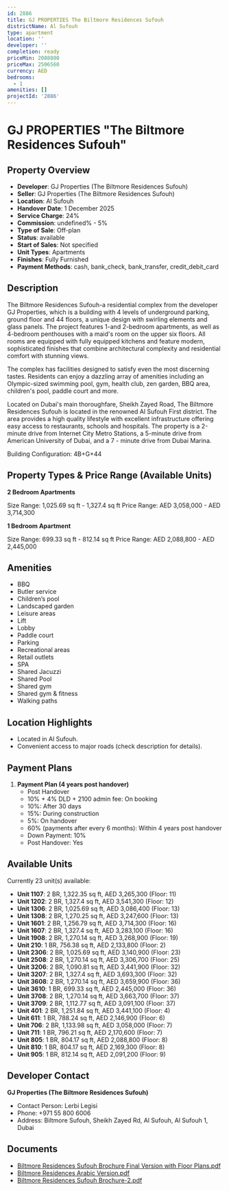 ```yaml
---
id: 2886
title: GJ PROPERTIES The Biltmore Residences Sufouh
districtName: Al Sufouh
type: apartment
location: ''
developer: ''
completion: ready
priceMin: 2088800
priceMax: 2506560
currency: AED
bedrooms:
  - 1
amenities: []
projectId: '2886'
---
```


# GJ PROPERTIES "The Biltmore Residences Sufouh"

## Property Overview
- **Developer**: GJ Properties (The Biltmore Residences Sufouh)
- **Seller**: GJ Properties (The Biltmore Residences Sufouh)
- **Location**: Al Sufouh
- **Handover Date**: 1 December 2025
- **Service Charge**: 24%
- **Commission**: undefined% - 5%
- **Type of Sale**: Off-plan
- **Status**: available
- **Start of Sales**: Not specified
- **Unit Types**: Apartments
- **Finishes**: Fully Furnished
- **Payment Methods**: cash, bank_check, bank_transfer, credit_debit_card

## Description
The Biltmore Residences Sufouh-a residential complex from the developer GJ Properties, which is a building with 4 levels of underground parking, ground floor and 44 floors, a unique design with swirling elements and glass panels. The project features 1-and 2-bedroom apartments, as well as 4-bedroom penthouses with a maid's room on the upper six floors. All rooms are equipped with fully equipped kitchens and feature modern, sophisticated finishes that combine architectural complexity and residential comfort with stunning views.

The complex has facilities designed to satisfy even the most discerning tastes. Residents can enjoy a dazzling array of amenities including an Olympic-sized swimming pool, gym, health club, zen garden, BBQ area, children's pool, paddle court and more.

Located on Dubai's main thoroughfare, Sheikh Zayed Road, The Biltmore Residences Sufouh is located in the renowned Al Sufouh First district. The area provides a high quality lifestyle with excellent infrastructure offering easy access to restaurants, schools and hospitals. The property is a 2-minute drive from Internet City Metro Stations, a 5-minute drive from American University of Dubai, and a 7 - minute drive from Dubai Marina.

Building Configuration: 4B+G+44

## Property Types & Price Range (Available Units)
**2 Bedroom Apartments**

Size Range: 1,025.69 sq ft - 1,327.4 sq ft
Price Range: AED 3,058,000 - AED 3,714,300

**1 Bedroom Apartment**

Size Range: 699.33 sq ft - 812.14 sq ft
Price Range: AED 2,088,800 - AED 2,445,000

## Amenities
- BBQ
- Butler service
- Children’s pool
- Landscaped garden
- Leisure areas
- Lift
- Lobby
- Paddle court
- Parking
- Recreational areas
- Retail outlets
- SPA
- Shared Jacuzzi
- Shared Pool
- Shared gym
- Shared gym & fitness
- Walking paths

## Location Highlights
- Located in Al Sufouh.
- Convenient access to major roads (check description for details).

## Payment Plans
1. **Payment Plan (4 years post handover)**
   - Post Handover
   - 10% + 4% DLD + 2100 admin fee: On booking
   - 10%: After 30 days
   - 15%: During construction
   - 5%: On handover
   - 60% (payments after every 6 months): Within 4 years post handover
   - Down Payment: 10%
   - Post Handover: Yes

## Available Units
Currently 23 unit(s) available:
- **Unit 1107**: 2 BR, 1,322.35 sq ft, AED 3,265,300 (Floor: 11)
- **Unit 1202**: 2 BR, 1,327.4 sq ft, AED 3,541,300 (Floor: 12)
- **Unit 1306**: 2 BR, 1,025.69 sq ft, AED 3,086,400 (Floor: 13)
- **Unit 1308**: 2 BR, 1,270.25 sq ft, AED 3,247,600 (Floor: 13)
- **Unit 1601**: 2 BR, 1,256.79 sq ft, AED 3,714,300 (Floor: 16)
- **Unit 1607**: 2 BR, 1,327.4 sq ft, AED 3,283,100 (Floor: 16)
- **Unit 1908**: 2 BR, 1,270.14 sq ft, AED 3,268,900 (Floor: 19)
- **Unit 210**: 1 BR, 756.38 sq ft, AED 2,133,800 (Floor: 2)
- **Unit 2306**: 2 BR, 1,025.69 sq ft, AED 3,140,900 (Floor: 23)
- **Unit 2508**: 2 BR, 1,270.14 sq ft, AED 3,306,700 (Floor: 25)
- **Unit 3206**: 2 BR, 1,090.81 sq ft, AED 3,441,900 (Floor: 32)
- **Unit 3207**: 2 BR, 1,327.4 sq ft, AED 3,693,300 (Floor: 32)
- **Unit 3608**: 2 BR, 1,270.14 sq ft, AED 3,659,900 (Floor: 36)
- **Unit 3610**: 1 BR, 699.33 sq ft, AED 2,445,000 (Floor: 36)
- **Unit 3708**: 2 BR, 1,270.14 sq ft, AED 3,663,700 (Floor: 37)
- **Unit 3709**: 2 BR, 1,112.77 sq ft, AED 3,091,100 (Floor: 37)
- **Unit 401**: 2 BR, 1,251.84 sq ft, AED 3,441,100 (Floor: 4)
- **Unit 611**: 1 BR, 788.24 sq ft, AED 2,146,900 (Floor: 6)
- **Unit 706**: 2 BR, 1,133.98 sq ft, AED 3,058,000 (Floor: 7)
- **Unit 711**: 1 BR, 796.21 sq ft, AED 2,170,600 (Floor: 7)
- **Unit 805**: 1 BR, 804.17 sq ft, AED 2,088,800 (Floor: 8)
- **Unit 810**: 1 BR, 804.17 sq ft, AED 2,169,300 (Floor: 8)
- **Unit 905**: 1 BR, 812.14 sq ft, AED 2,091,200 (Floor: 9)

## Developer Contact
**GJ Properties (The Biltmore Residences Sufouh)**
- Contact Person: Lerbi Legisi
- Phone: +971 55 800 6006
- Address: Biltmore Sufouh, Sheikh Zayed Rd, Al Sufouh, Al Sufouh 1, Dubai

## Documents
- [Biltmore Residences Sufouh Brochure Final Version with Floor Plans.pdf](https://cdn.geniemap.net/2024/08/26/pwcN2iOvXrAnI1vFwvQVhrKshNveKCVuRsMhMTpB.pdf)
- [Biltmore Residences Arabic Version.pdf](https://cdn.geniemap.net/2024/09/17/JYBxrYMF9M5V4TB9ujINl2S2dM9OcozBmDGObvxK.pdf)
- [Biltmore Residences Sufouh Brochure-2.pdf](https://cdn.geniemap.net/2025/02/05/nh7JKQS6BRlHPqyOe6mkUQataSVzbrmNCjNzxLfw.pdf)
